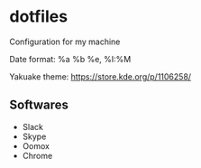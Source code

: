 # dotfiles
Configuration for my machine


Date format: %a %b %e, %I:%M

Yakuake theme: https://store.kde.org/p/1106258/

## Softwares
- Slack
- Skype
- Oomox
- Chrome

